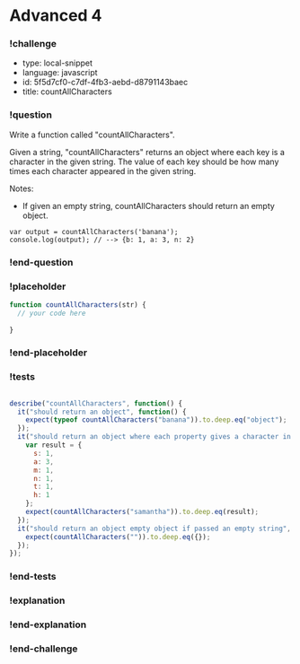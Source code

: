 # Advanced 4

### !challenge

* type: local-snippet
* language: javascript
* id: 5f5d7cf0-c7df-4fb3-aebd-d8791143baec
* title: countAllCharacters

### !question

Write a function called "countAllCharacters".

Given a string, "countAllCharacters" returns an object where each key is a character in the given string. The value of each key should be how many times each character appeared in the given string.

Notes:
* If given an empty string, countAllCharacters should return an empty object.

```
var output = countAllCharacters('banana');
console.log(output); // --> {b: 1, a: 3, n: 2}
```

### !end-question

### !placeholder

```js
function countAllCharacters(str) {
  // your code here
  
}
```

### !end-placeholder

### !tests

```js

describe("countAllCharacters", function() {
  it("should return an object", function() {
    expect(typeof countAllCharacters("banana")).to.deep.eq("object");
  });
  it("should return an object where each property gives a character in the string, with its number of appearances", function() {
    var result = {
      s: 1,
      a: 3,
      m: 1,
      n: 1,
      t: 1,
      h: 1
    };
    expect(countAllCharacters("samantha")).to.deep.eq(result);
  });
  it("should return an object empty object if passed an empty string", function() {
    expect(countAllCharacters("")).to.deep.eq({});
  });
});


```

### !end-tests

### !explanation

### !end-explanation

### !end-challenge
